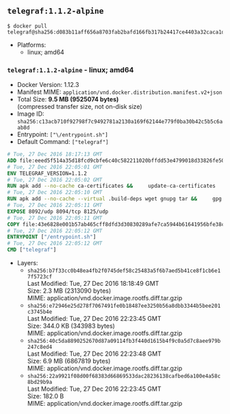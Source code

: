 ## `telegraf:1.1.2-alpine`

```console
$ docker pull telegraf@sha256:d083b11aff656a8703fab2bafd166fb317b24417ce4403a32caca1d42abe4fce
```

-	Platforms:
	-	linux; amd64

### `telegraf:1.1.2-alpine` - linux; amd64

-	Docker Version: 1.12.3
-	Manifest MIME: `application/vnd.docker.distribution.manifest.v2+json`
-	Total Size: **9.5 MB (9525074 bytes)**  
	(compressed transfer size, not on-disk size)
-	Image ID: `sha256:c13acb710f92798f7c9492781a2130a169f62144e779f0ba30b42c5b5c6aab8d`
-	Entrypoint: `["\/entrypoint.sh"]`
-	Default Command: `["telegraf"]`

```dockerfile
# Tue, 27 Dec 2016 18:17:13 GMT
ADD file:eeed5f514a35d18fcd9cbfe6c40c582211020bffdd53e4799018d33826fe5067 in / 
# Tue, 27 Dec 2016 22:05:01 GMT
ENV TELEGRAF_VERSION=1.1.2
# Tue, 27 Dec 2016 22:05:02 GMT
RUN apk add --no-cache ca-certificates &&     update-ca-certificates
# Tue, 27 Dec 2016 22:05:10 GMT
RUN apk add --no-cache --virtual .build-deps wget gnupg tar &&     gpg --keyserver hkp://ha.pool.sks-keyservers.net         --recv-keys 05CE15085FC09D18E99EFB22684A14CF2582E0C5 &&     wget -q https://dl.influxdata.com/telegraf/releases/telegraf-${TELEGRAF_VERSION}-static_linux_amd64.tar.gz.asc &&     wget -q https://dl.influxdata.com/telegraf/releases/telegraf-${TELEGRAF_VERSION}-static_linux_amd64.tar.gz &&     gpg --batch --verify telegraf-${TELEGRAF_VERSION}-static_linux_amd64.tar.gz.asc telegraf-${TELEGRAF_VERSION}-static_linux_amd64.tar.gz &&     mkdir -p /usr/src /etc/telegraf &&     tar -C /usr/src -xzf telegraf-${TELEGRAF_VERSION}-static_linux_amd64.tar.gz &&     mv /usr/src/telegraf*/telegraf.conf /etc/telegraf/ &&     chmod +x /usr/src/telegraf*/* &&     cp -a /usr/src/telegraf*/* /usr/bin/ &&     rm -rf *.tar.gz* /usr/src /root/.gnupg &&     apk del .build-deps
# Tue, 27 Dec 2016 22:05:11 GMT
EXPOSE 8092/udp 8094/tcp 8125/udp
# Tue, 27 Dec 2016 22:05:11 GMT
COPY file:43e6828e001b57ab465cff8dfd3d30830289afe7ca5944b61641956bfe38cd1c in /entrypoint.sh 
# Tue, 27 Dec 2016 22:05:12 GMT
ENTRYPOINT ["/entrypoint.sh"]
# Tue, 27 Dec 2016 22:05:12 GMT
CMD ["telegraf"]
```

-	Layers:
	-	`sha256:b7f33cc0b48ea4fb2f0745def58c25483a5f6b7aed5b41ce8f1cb6e17f5723cf`  
		Last Modified: Tue, 27 Dec 2016 18:18:49 GMT  
		Size: 2.3 MB (2313090 bytes)  
		MIME: application/vnd.docker.image.rootfs.diff.tar.gzip
	-	`sha256:e72946e25d278f7067491fe0b18487ee3250b56a8dbb3344b5bee201c3745b4e`  
		Last Modified: Tue, 27 Dec 2016 22:23:45 GMT  
		Size: 344.0 KB (343983 bytes)  
		MIME: application/vnd.docker.image.rootfs.diff.tar.gzip
	-	`sha256:40c5da8890252670d87a09114fb3f440d1615b4f9c0a5d7c8aee979b247c8ed4`  
		Last Modified: Tue, 27 Dec 2016 22:23:48 GMT  
		Size: 6.9 MB (6867819 bytes)  
		MIME: application/vnd.docker.image.rootfs.diff.tar.gzip
	-	`sha256:22a9921f08d00f68383d66869533dac28236138cafbed6a100e4a58c8bd29b9a`  
		Last Modified: Tue, 27 Dec 2016 22:23:45 GMT  
		Size: 182.0 B  
		MIME: application/vnd.docker.image.rootfs.diff.tar.gzip
